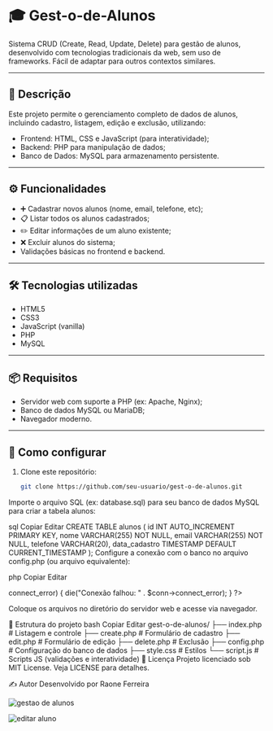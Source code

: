 # 🎓 Gest-o-de-Alunos

Sistema CRUD (Create, Read, Update, Delete) para gestão de alunos, desenvolvido com tecnologias tradicionais da web, sem uso de frameworks. Fácil de adaptar para outros contextos similares.

---

## 📝 Descrição

Este projeto permite o gerenciamento completo de dados de alunos, incluindo cadastro, listagem, edição e exclusão, utilizando:

- Frontend: HTML, CSS e JavaScript (para interatividade);
- Backend: PHP para manipulação de dados;
- Banco de Dados: MySQL para armazenamento persistente.

---

## ⚙️ Funcionalidades

- ➕ Cadastrar novos alunos (nome, email, telefone, etc);
- 📋 Listar todos os alunos cadastrados;
- ✏️ Editar informações de um aluno existente;
- ❌ Excluir alunos do sistema;
- Validações básicas no frontend e backend.

---

## 🛠 Tecnologias utilizadas

- HTML5  
- CSS3  
- JavaScript (vanilla)  
- PHP  
- MySQL

---

## 📦 Requisitos

- Servidor web com suporte a PHP (ex: Apache, Nginx);
- Banco de dados MySQL ou MariaDB;
- Navegador moderno.

---

## 🚀 Como configurar

1. Clone este repositório:
   ```bash
   git clone https://github.com/seu-usuario/gest-o-de-alunos.git
Importe o arquivo SQL (ex: database.sql) para seu banco de dados MySQL para criar a tabela alunos:

sql
Copiar
Editar
CREATE TABLE alunos (
  id INT AUTO_INCREMENT PRIMARY KEY,
  nome VARCHAR(255) NOT NULL,
  email VARCHAR(255) NOT NULL,
  telefone VARCHAR(20),
  data_cadastro TIMESTAMP DEFAULT CURRENT_TIMESTAMP
);
Configure a conexão com o banco no arquivo config.php (ou arquivo equivalente):

php
Copiar
Editar
<?php
$servername = "localhost";
$username = "seu_usuario";
$password = "sua_senha";
$dbname = "seu_banco";

// Criar conexão
$conn = new mysqli($servername, $username, $password, $dbname);

// Checar conexão
if ($conn->connect_error) {
  die("Conexão falhou: " . $conn->connect_error);
}
?>
Coloque os arquivos no diretório do servidor web e acesse via navegador.

📂 Estrutura do projeto
bash
Copiar
Editar
gest-o-de-alunos/
├── index.php           # Listagem e controle
├── create.php          # Formulário de cadastro
├── edit.php            # Formulário de edição
├── delete.php          # Exclusão
├── config.php          # Configuração do banco de dados
├── style.css           # Estilos
└── script.js           # Scripts JS (validações e interatividade)
📄 Licença
Projeto licenciado sob MIT License. Veja LICENSE para detalhes.

✍️ Autor
Desenvolvido por Raone Ferreira


![gestao de alunos](https://github.com/user-attachments/assets/aa25a940-5f38-48ea-81fe-9ac0db891cc9)

![editar aluno](https://github.com/user-attachments/assets/1470524e-de18-4cef-9dd0-f0db1f7b350d)
